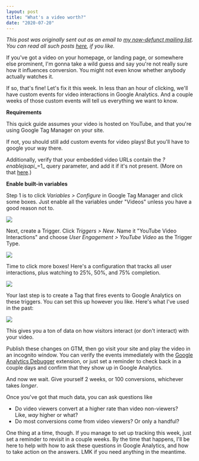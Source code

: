 ```yaml
---
layout: post
title: "What's a video worth?"
date: "2020-07-20"
---
```


_This post was originally sent out as an email to [my now-defunct mailing list](https://briandavidhall.com/newsletters-are-bad-actually/). You can read all such posts [here](https://briandavidhall.com/category/newsletter/), if you like._

If you've got a video on your homepage, or landing page, or somewhere else prominent, I'm gonna take a wild guess and say you're not really sure how it influences conversion. You might not even know whether anybody actually watches it.

If so, that's fine! Let's fix it this week. In less than an hour of clicking, we'll have custom events for video interactions in Google Analytics. And a couple weeks of those custom events will tell us everything we want to know.

**Requirements**

This quick guide assumes your video is hosted on YouTube, and that you're using Google Tag Manager on your site.

If not, you should still add custom events for video plays! But you'll have to google your way there.

Additionally, verify that your embedded video URLs contain the _?enablejsapi__\=1_ query parameter, and add it if it's not present. (More on that [here](https://developers.google.com/youtube/player_parameters#enablejsapi).)

**Enable built-in variables**

Step 1 is to click _Variables > Configure_ in Google Tag Manager and click some boxes. Just enable all the variables under "Videos" unless you have a good reason not to.

![](https://embed.filekitcdn.com/e/aPobhX64bT6s9dt3rG1TXC/whMbbVbs3s7cHb9c5Ps8Gh?w=800&fit=max)

Next, create a Trigger. Click _Triggers > New_. Name it "YouTube Video Interactions" and choose _User Engagement > YouTube_ _Video_ as the Trigger Type.

![](https://embed.filekitcdn.com/e/aPobhX64bT6s9dt3rG1TXC/tCKdBRbtnBN9tKd7mLkT9k?w=800&fit=max)

Time to click more boxes! Here's a configuration that tracks all user interactions, plus watching to 25%, 50%, and 75% completion.

![](https://embed.filekitcdn.com/e/aPobhX64bT6s9dt3rG1TXC/xaqp1RDDuiayMSM6sybquw?w=800&fit=max)

Your last step is to create a Tag that fires events to Google Analytics on these triggers. You can set this up however you like. Here's what I've used in the past:

![](https://embed.filekitcdn.com/e/aPobhX64bT6s9dt3rG1TXC/waSF6PJgRcqAEFmuiXw7dw?w=800&fit=max)

This gives you a ton of data on how visitors interact (or don't interact) with your video.

Publish these changes on GTM, then go visit your site and play the video in an incognito window. You can verify the events immediately with the [Google Analytics Debugger](https://chrome.google.com/webstore/detail/google-analytics-debugger/jnkmfdileelhofjcijamephohjechhna) extension, or just set a reminder to check back in a couple days and confirm that they show up in Google Analytics.

And now we wait. Give yourself 2 weeks, or 100 conversions, whichever takes _longer_.

Once you've got that much data, you can ask questions like

- Do video viewers convert at a higher rate than video non-viewers? Like, _way_ higher or what?
- Do most conversions come from video viewers? Or only a handful?

One thing at a time, though. If you manage to set up tracking this week, just set a reminder to revisit in a couple weeks. By the time that happens, I'll be here to help with how to ask these questions in Google Analytics, and how to take action on the answers. LMK if you need anything in the meantime.
